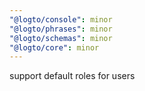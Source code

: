 ```yaml
---
"@logto/console": minor
"@logto/phrases": minor
"@logto/schemas": minor
"@logto/core": minor
---
```


support default roles for users
